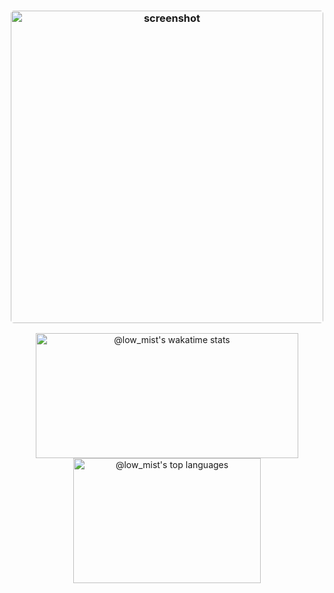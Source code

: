 <h3 align="center"><img width="500" style="border-radius:5px;" alt="screenshot" src="https://i.pinimg.com/736x/46/c3/c6/46c3c6af1371449c26eb37e098856489.jpg"></h3>

</p>
</div>
<!-- ![](./profile-3d-contrib/profile-night-rainbow.svg) -->

<!-- <div align="center">
  <a href="https://github.com/mrastegars?tab=repositories">
    <img src="https://github-readme-stats-alpha-seven-73.vercel.app/api?username=mrastegars&theme=gotham&show_icons=true&count_private=true&hide_border=true&role=OWNER,ORGANIZATION_MEMBER,COLLABORATOR&adfsafsaf=asdfsafdsfa"  width="48%" alt="@Shahriar-0 github-readme-stats"/>
  </a>
  <a href="https://github.com/mrastegars?tab=repositories">
    <img src="https://github-readme-streak-stats.herokuapp.com?user=mrastegars&theme=gotham&hide_border=true&date_format=M%20j%5B%2C%20Y%5D"  width="48%" alt="@low_mist's github-readme-streak-stats"/>
  </a>
</div> 

<p align="center">
    <a href="https://wakatime.com/@low_mist">
        <img src="https://github-readme-activity-graph.vercel.app/graph?username=mrastegars&theme=react-dark&hide_border=true&hide_title=false&area=true&custom_title=Total%20contribution%20graph%20in%20all%20repo" width="95%" alt="activity graph">
    </a>
</p> -->

<div align="center">
  <a href="https://wakatime.com/@low_mist" style="margin-right: 0;">
    <img height="200px" src="https://github-readme-stats.vercel.app/api/wakatime?username=low_mist&theme=gotham&hide_border=true&layout=compact&hide_title=true&langs_count=14&range=all_time" width="420px" alt="@low_mist's wakatime stats"/>
  </a>
  <a href="https://github.com/mrastegars?tab=repositories">
    <img height="200px" src="https://github-readme-stats-alpha-seven-73.vercel.app/api/top-langs/?username=mrastegars&layout=compact&hide_border=true&langs_count=10&theme=gotham&size_weight=0.5&count_weight=0.5&hide=html,css" width="300px" alt="@low_mist's top languages"/>
  </a>
</div>
